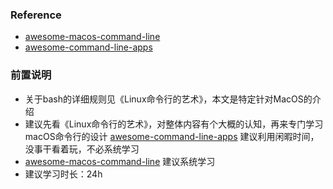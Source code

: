 ### Reference
- [awesome-macos-command-line](https://git.herrbischoff.com/awesome-macos-command-line/about/)  
- [awesome-command-line-apps](https://git.herrbischoff.com/awesome-command-line-apps/about/)
  
### 前置说明
- 关于bash的详细规则见《Linux命令行的艺术》，本文是特定针对MacOS的介绍
- 建议先看《Linux命令行的艺术》，对整体内容有个大概的认知，再来专门学习macOS命令行的设计
 [awesome-command-line-apps](https://git.herrbischoff.com/awesome-command-line-apps/about/) 建议利用闲暇时间，没事干看着玩，不必系统学习
-  [awesome-macos-command-line](https://git.herrbischoff.com/awesome-macos-command-line/about/)  建议系统学习
- 建议学习时长：24h

### 
